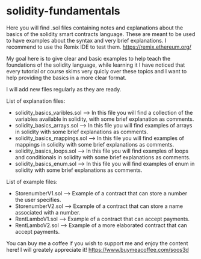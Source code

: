 # solidity-fundamentals
Here you will find .sol files containing notes and explanations about the basics of the solidity smart contracts language. These are meant to be used to have examples about the syntax and very brief explanations. I recommend to use the Remix IDE to test them. https://remix.ethereum.org/

My goal here is to give clear and basic examples to help teach the foundations of the solidity language, while learning it I have noticed that every tutorial or course skims very quicly over these topics and I want to help providing the basics in a more clear format.

I will add new files regularly as they are ready.

List of explanation files:

- solidity_basics_varibles.sol --> In this file you will find a collection of the variables available in solidity, with some brief explanation as comments.
- solidity_basics_arrays.sol   --> In this file you will find examples of arrays in solidity with some brief explanations as comments.
- solidity_basics_mappings.sol --> In this file you will find examples of mappings in solidity with some brief explanations as comments.
- solidity_basics_loops.sol    --> In this file you will find examples of loops and conditionals in solidity with some brief explanations as comments.
- solidity_basics_enum.sol     --> In this file you will find examples of enum in solidity with some brief explanations as comments.

List of example files:

- StorenumberV1.sol --> Example of a contract that can store a number the user specifies.
- StorenumberV2.sol --> Example of a contract that can store a name associated with a number.
- RentLamboV1.sol   --> Example of a contract that can accept payments.
- RentLamboV2.sol   --> Example of a more elaborated contract that can accept payments.

You can buy me a coffee if you wish to support me and enjoy the content here! I will greately appreciate it! https://www.buymeacoffee.com/soos3d
